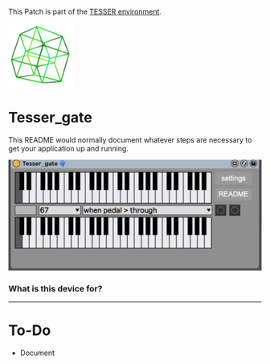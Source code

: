 This Patch is part of the [TESSER environment](https://bitbucket.org/AdrianArtacho/tesserakt/src/master/).

![TTESS:Logo](https://github.com/AdrianArtacho/TesserAkt/blob/main/img/TESSER_logo.png)

# Tesser_gate

This README would normally document whatever steps are necessary to get your application up and running.

![TESS:gate](img/gui.png)

### What is this device for?

____

# To-Do

* Document